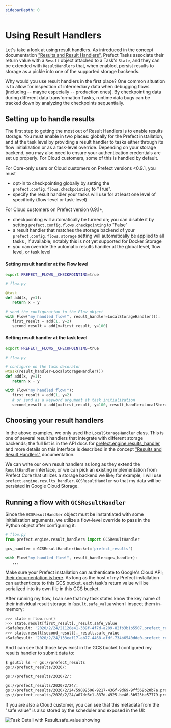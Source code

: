 ```yaml
---
sidebarDepth: 0
---
```


# Using Result Handlers

Let's take a look at using result handlers. As introduced in the concept documentation ["Results and Result Handlers"](../concepts/results.md), Prefect Tasks associate their return value with a `Result` object attached to a Task's `State`, and they can be extended with `ResultHandler`s that, when enabled, persist results to storage as a pickle into one of the supported storage backends.

Why would you use result handlers in the first place? One common situation is to allow for inspection of intermediary data when debugging flows (including -- maybe especially -- production ones). By checkpointing data during different data transformation Tasks, runtime data bugs can be tracked down by analyzing the checkpoints sequentially.

## Setting up to handle results

The first step to getting the most out of Result Handlers is to enable results storage. You must enable in two places: globally for the Prefect installation, and at the task level by providing a result handler to tasks either through its flow initialization or as a task-level override. Depending on your storage backend, you may also need to ensure your authentication credentials are set up properly. For Cloud customers, some of this is handled by default.

For Core-only users or Cloud customers on Prefect versions <0.9.1, you must
- opt-in to checkpointing globally by setting the `prefect.config.flows.checkpointing` to "True".
- specify the result handler your tasks will use for at least one level of specificity (flow-level or task-level)

For Cloud customers on Prefect version 0.9.1+,
- checkpointing will automatically be turned on; you can disable it by setting `prefect.config.flows.checkpointing` to "False"
 - a result handler that matches the storage backend of your `prefect.config.flows.storage` setting will automatically be applied to all tasks , if available; notably this is not yet supported for Docker Storage
 - you can override the automatic results handler at the global level, flow level, or task level

#### Setting result handler at the Flow level
```bash
export PREFECT__FLOWS__CHECKPOINTING=true
```
 ```python
# flow.py

@task
def add(x, y=1):
    return x + y

# send the configuration to the Flow object
with Flow("my handled flow!", result_handler=LocalStorageHandler()):
    first_result = add(1, y=2)
    second_result = add(x=first_result, y=100)
```

#### Setting result handler at the task level
```bash
export PREFECT__FLOWS__CHECKPOINTING=true
```
 ```python
# flow.py

# configure on the task decorator
@task(result_handler=LocalStorageHandler())
def add(x, y=1):
    return x + y

with Flow("my handled flow!"):
    first_result = add(1, y=2)
    # or send as a keyword argument at task initialization
    second_result = add(x=first_result, y=100, result_handler=LocalStorageHandler())
```

## Choosing your result handlers

In the above examples, we only used the `LocalStorageHandler` class. This is one of several result handlers that integrate with different storage backends; the full list is in the API docs for [prefect.engine.results_handler](../../api/latest/engine/result_handlers.html) and more details on this interface is described in the concept ["Results and Result Handlers"](../concepts/results.md) documentation.
 
We can write our own result handlers as long as they extend the `ResultHandler` interface, or we can pick an existing implementation from Prefect Core that utilizes a storage backend we like; for example, I will use `prefect.engine.results_handler.GCSResultHandler` so that my data will be persisted in Google Cloud Storage.

## Running a flow with `GCSResultHandler`

Since the `GCSResultHandler` object must be instantiated with some initialization arguments, we utilize a flow-level override to pass in the Python object after configuring it:

 ```python
# flow.py
from prefect.engine.result_handlers import GCSResultHandler

gcs_handler = GCSResultHandler(bucket='prefect_results')

with Flow("my handled flow!", result_handler=gcs_handler):
    ...
```

Make sure your Prefect installation can authenticate to Google's Cloud API; [their documentation is here](https://cloud.google.com/docs/authentication/getting-started). As long as the host of my Prefect installation can authenticate to this GCS bucket, each task's return value will be serialized into its own file in this GCS bucket.

After running my flow, I can see that my task states know the key name of their individual result storage in `Result.safe_value` when I inspect them in-memory:

```python
>>> state = flow.run()
>>> state.result[first_result]._result.safe_value
<SafeResult: '2020/2/24/21120e41-339f-4f7d-a209-82fb3b1b5507.prefect_result'>
>>> state.result[second_result]._result.safe_value
<SafeResult: '2020/2/24/133eaf17-ab77-4468-afdf-734b6540dde0.prefect_result'>
```

And I can see that those keys exist in the GCS bucket I configured my results handler to submit data to:

```bash
$ gsutil ls -r gs://prefect_results
gs://prefect_results/2020/:

gs://prefect_results/2020/2/:

gs://prefect_results/2020/2/24/:
gs://prefect_results/2020/2/24/59082506-9217-436f-9d69-9ff569b20b7a.prefect_result
gs://prefect_results/2020/2/24/a07dd6c1-837d-4925-be46-3b525be57779.prefect_result
```

If you are also a Cloud customer, you can see that this metadata from the "safe value" is also stored by the scheduler and exposed in the UI:

![Task Detail with Result.safe_value showing](/result-stored-in-cloud-UI.png)